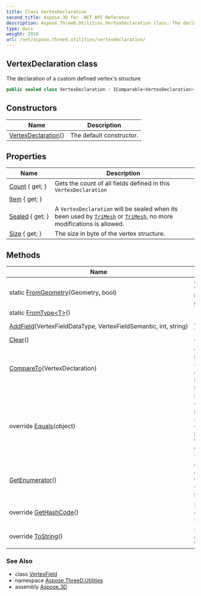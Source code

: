 ```yaml
---
title: Class VertexDeclaration
second_title: Aspose.3D for .NET API Reference
description: Aspose.ThreeD.Utilities.VertexDeclaration class. The declaration of a custom defined vertexs structure
type: docs
weight: 2910
url: /net/aspose.threed.utilities/vertexdeclaration/
---
```

## VertexDeclaration class

The declaration of a custom defined vertex's structure

```csharp
public sealed class VertexDeclaration : IComparable<VertexDeclaration>, IEnumerable<VertexField>
```

## Constructors

| Name | Description |
| --- | --- |
| [VertexDeclaration](vertexdeclaration/)() | The default constructor. |

## Properties

| Name | Description |
| --- | --- |
| [Count](../../aspose.threed.utilities/vertexdeclaration/count/) { get; } | Gets the count of all fields defined in this `VertexDeclaration` |
| [Item](../../aspose.threed.utilities/vertexdeclaration/item/) { get; } |  |
| [Sealed](../../aspose.threed.utilities/vertexdeclaration/sealed/) { get; } | A `VertexDeclaration` will be sealed when its been used by [`TriMesh`](../../aspose.threed.entities/trimesh-1/) or [`TriMesh`](../../aspose.threed.entities/trimesh/), no more modifications is allowed. |
| [Size](../../aspose.threed.utilities/vertexdeclaration/size/) { get; } | The size in byte of the vertex structure. |

## Methods

| Name | Description |
| --- | --- |
| static [FromGeometry](../../aspose.threed.utilities/vertexdeclaration/fromgeometry/)(Geometry, bool) | Create a `VertexDeclaration` based on a [`Geometry`](../../aspose.threed.entities/geometry/)'s layout. |
| static [FromType&lt;T&gt;](../../aspose.threed.utilities/vertexdeclaration/fromtype/)() |  |
| [AddField](../../aspose.threed.utilities/vertexdeclaration/addfield/)(VertexFieldDataType, VertexFieldSemantic, int, string) | Add a new vertex field |
| [Clear](../../aspose.threed.utilities/vertexdeclaration/clear/)() | Clear all fields. |
| [CompareTo](../../aspose.threed.utilities/vertexdeclaration/compareto/)(VertexDeclaration) | Compares this instance to a specified object and returns an indication of their relative values. |
| override [Equals](../../aspose.threed.utilities/vertexdeclaration/equals/)(object) | Determines whether this instance and a specified object, which must also be a `VertexDeclaration` object, have the same value. |
| [GetEnumerator](../../aspose.threed.utilities/vertexdeclaration/getenumerator/)() | Gets an enumerator to walk through all vertex fields in this instance. |
| override [GetHashCode](../../aspose.threed.utilities/vertexdeclaration/gethashcode/)() | Returns the hash code for this string. |
| override [ToString](../../aspose.threed.utilities/vertexdeclaration/tostring/)() | String representation of `VertexDeclaration` |

### See Also

* class [VertexField](../vertexfield/)
* namespace [Aspose.ThreeD.Utilities](../../aspose.threed.utilities/)
* assembly [Aspose.3D](../../)


